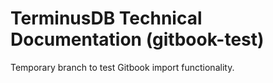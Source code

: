 # TerminusDB Technical Documentation (gitbook-test)

Temporary branch to test Gitbook import functionality. 
